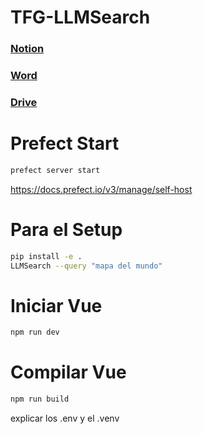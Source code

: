 # TFG-LLMSearch
### [Notion](https://nekoraru22.notion.site/tfg-llmsearch?pvs=74)
### [Word](https://unialicante-my.sharepoint.com/:w:/g/personal/igr61_mscloud_ua_es/Eb-UrcKdKrtIjjK5_MMpulUBE2g9K4321iJZ-dSxJcSXjg?e=ehapQh)
### [Drive](https://drive.google.com/drive/folders/1zJjSyJwJ9AuiOSdvJ0f7F3XqUQY-dMSL?usp=sharing)

# Prefect Start
```bash
prefect server start
```
https://docs.prefect.io/v3/manage/self-host

# Para el Setup
```bash
pip install -e .
LLMSearch --query "mapa del mundo"
```

# Iniciar Vue
```bash
npm run dev
```

# Compilar Vue
```bash
npm run build
```

explicar los .env y el .venv